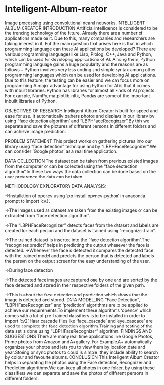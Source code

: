 # Intelligent-Album-reator
Image processing using convolutional nearal networks.
INTELLIGENT ALBUM CREATOR
INTRODUCTION
Artificial intelligence is considered to be the trending technology of the future. Already there are a number of applications made on it. Due to this, many companies and researchers are taking interest in it. But the main question that arises here is that in which programming language can these AI applications be developed? There are various programming languages like Lisp, Prolog, C++, Java and Python, which can be used for developing applications of AI. Among them, Python programming language gains a huge popularity and the reasons are as follows −
Python involves very less coding and simple syntax among other programming languages which can be used for developing AI applications. Due to this feature, the testing can be easier and we can focus more on programming
A major advantage for using Python for AI is that it comes with inbuilt libraries. Python has libraries for almost all kinds of AI projects. For example, NumPy, matplotlib, nltk, Pandas are some of the important inbuilt libraries of Python.

OBJECTIVES OF RESEARCH
Intelligent Album Creator is built for speed and ease for use. It automatically gathers photos and displays in our library by using “face detection algorithm” and “LBPHFaceRecoginzer”.By this we seperate and save the pictures of different persons in different folders and can achieve image prediction.

PROBLEM STATEMENT
This project works on gathering pictures into our library using “face detection” technique and by “LBPHFaceRecognizer”.We can consider ‘Google photos’ as a real time application.


DATA COLLECTION
The dataset can be taken from previous existed images from the computer or can be collected using the “face dectection algorithm”.In these two ways the data collection can be done based on the user preference the data can be taken.



METHODOLOGY
EXPLORATORY DATA ANALYSIS:
 
->Installation of opencv using ‘pip install opencv-python’ in               anaconda prompt to import ‘cv2’.

->The images used as dataset are taken from the existing images or can be extracted from “face detection algorithm”.
 
->The “LBPHFaceRecognizer” detects faces from the dataset and labels are created for each person and the dataset is trained using “recognizer.train”.

->The trained dataset is inserted into the “face detection algorithm”.The “recognizer.predict” helps in predicting the output whenever the face is detected.
->Whenever the face is detected it compares the detected face with the trained model and predicts the person that is detected and labels the person on the output screen for the easy understanding of the user.


 

 ->During face detection


->The detected face images are captured one by one and are sorted by the face detected and stored in their respective folders of the given path.








->This is about the face detection and prediction which shows that the image is detected and stored.
DATA MODELLING
“Face Detection”, ”LBPHFaceRecognizer” and ‘prediction’ algorithms are to be applied to achieve our requirements.To implement these algorithms ‘opencv’ which comes with a lot of pre-trained classifiers is to be installed in order to import ‘cv2’.Haar cascade files like ‘face_cascade’ and ‘eye_cascade’ are used to complete the face detection algorithm.Training and testing of the data set is done using “LBPHFaceRecognizer” algorithm.
FINDINGS AND SUGGESTIONS
There are many real time applications like Google Photos, Prime photos from Amazon and A+gallery.
For Example,A+ automatically organizes your photos and lets you to view them by location,date and year.Storing or sync photos to cloud is simple .they include ability to search by colour and favourte albums.
CONCLUSION
This Intelligent Album Creator helps in separating the photos using the Face detection, Recognizer and Prediction algorithms.We can keep all photos in one folder, by using these classifiers we can separate and save the photos of different persons in different folders.




